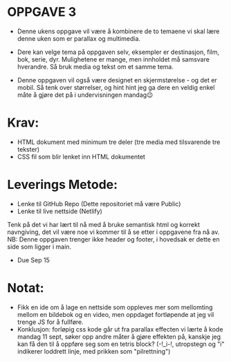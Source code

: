 # OPPGAVE 3
- Denne ukens oppgave vil være å kombinere de to temaene vi skal lære denne uken som er parallax og multimedia.

- Dere kan velge tema på oppgaven selv, eksempler er destinasjon, film, bok, serie, dyr. Mulighetene er mange, men innholdet må samsvare    hverandre. Så bruk media og tekst om et samme tema.

 - Denne oppgaven vil også være designet en skjermstørelse - og det er mobil. Så tenk over størrelser, og hint hint jeg ga dere en veldig enkel måte å gjøre det på i undervisningen mandag😉

# Krav:
 - HTML dokument med minimum tre deler (tre media med tilsvarende tre tekster)
 - CSS fil som blir lenket inn HTML dokumentet

# Leverings Metode:
 - Lenke til GitHub Repo (Dette repositoriet må være Public)
 - Lenke til live nettside (Netlify)

Tenk på det vi har lært til nå med å bruke semantisk html og korrekt navngiving, det vil være noe vi kommer til å se etter i oppgavene fra nå av.
NB: Denne oppgaven trenger ikke header og footer, i hovedsak er dette en side som ligger i main.

 - Due Sep 15



 # Notat:
  - Fikk en ide om å lage en nettside som oppleves mer som mellomting mellom en bildebok og en video, men oppdaget fortløpende at jeg vil trenge JS for å fullføre.
  - Konklusjon: forløpig css kode går ut fra parallax effecten vi lærte å kode mandag 11 sept, søker opp andre måter å gjøre effekten på, kanskje jeg kan få den til å oppføre seg som en tetris block? (-!_i-!, utropstegn og "i" indikerer loddrett linje, med prikken som "pilrettning")